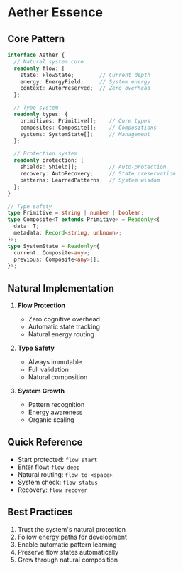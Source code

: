# Aether Essence

## Core Pattern
```typescript
interface Aether {
  // Natural system core
  readonly flow: {
    state: FlowState;        // Current depth
    energy: EnergyField;     // System energy
    context: AutoPreserved;  // Zero overhead
  };

  // Type system
  readonly types: {
    primitives: Primitive[];    // Core types
    composites: Composite[];    // Compositions
    systems: SystemState[];     // Management
  };

  // Protection system
  readonly protection: {
    shields: Shield[];          // Auto-protection
    recovery: AutoRecovery;     // State preservation
    patterns: LearnedPatterns;  // System wisdom
  };
}

// Type safety
type Primitive = string | number | boolean;
type Composite<T extends Primitive> = Readonly<{
  data: T;
  metadata: Record<string, unknown>;
}>;
type SystemState = Readonly<{
  current: Composite<any>;
  previous: Composite<any>[];
}>;
```

## Natural Implementation
1. **Flow Protection**
   - Zero cognitive overhead
   - Automatic state tracking
   - Natural energy routing

2. **Type Safety**
   - Always immutable
   - Full validation
   - Natural composition

3. **System Growth**
   - Pattern recognition
   - Energy awareness
   - Organic scaling

## Quick Reference
- Start protected: `flow start`
- Enter flow: `flow deep`
- Natural routing: `flow to <space>`
- System check: `flow status`
- Recovery: `flow recover`

## Best Practices
1. Trust the system's natural protection
2. Follow energy paths for development
3. Enable automatic pattern learning
4. Preserve flow states automatically
5. Grow through natural composition
``` 